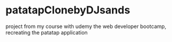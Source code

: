 # patatapClonebyDJsands
project from my course with udemy the web developer bootcamp, recreating the patatap application
